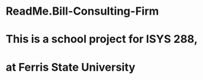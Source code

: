 # ReadMe.Bill-Consulting-Firm
# This is a school project for ISYS 288,
# at Ferris State University
